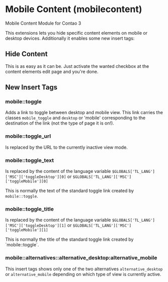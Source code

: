 # Mobile Content (mobilecontent)

Mobile Content Module for Contao 3

This extensions lets you hide specific content elements on mobile or desktop devices.
Additionally it enables some new insert tags:

## Hide Content

This is as easy as it can be. Just activate the wanted checkbox at the content elements edit page and you're done.

## New Insert Tags

### mobile::toggle

Adds a link to toggle between desktop and mobile view. This link carries the classes `mobile_toggle` and `desktop` or 'mobile' corresponding to the destination of the link (not the type of page it is on!).

### mobile::toggle_url

Is replaced by the URL to the currently inactive view mode.

### mobile::toggle_text

Is replaced by the content of the language variable
`$GLOBALS['TL_LANG']['MSC']['toggleDesktop'][0]` or
`$GLOBALS['TL_LANG']['MSC']['toggleMobile'][0]`

This is normally the text of the standard toggle link created by `mobile::toggle`.

### mobile::toggle_title

Is replaced by the content of the language variable
`$GLOBALS['TL_LANG']['MSC']['toggleDesktop'][1]` or
`$GLOBALS['TL_LANG']['MSC']['toggleMobile'][1]`

This is normally the title of the standard toggle link created by ´mobile::toggle´.

### mobile::alternatives::alternative_desktop:alternative_mobile

This insert tags shows only one of the two alternatives `alternative_desktop` or `alternative_mobile` depending on which type of view is currently active.
